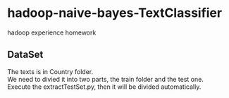 # hadoop-naive-bayes-TextClassifier
hadoop experience homework

## DataSet
The texts is in Country folder.<br>
We need to divied it into two parts, the train folder and the test one.<br>
Execute the extractTestSet.py, then it will be divided automatically.<br>
